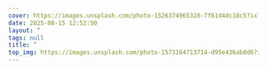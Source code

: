 ```yaml
---
cover: https://images.unsplash.com/photo-1526374965328-7f61d4dc18c5?ixlib=rb-4.0.3&auto=format&fit=crop&w=2070&q=80
date: 2025-08-15 12:52:50
layout: “
tags: null
title: ”
top_img: https://images.unsplash.com/photo-1573164713714-d95e436ab8d6?ixlib=rb-4.0.3&auto=format&fit=crop&w=2069&q=80
---
```

